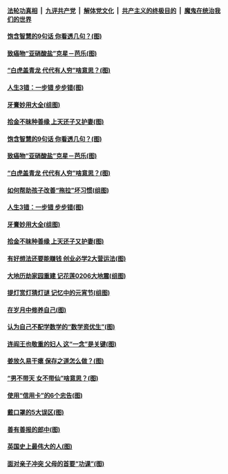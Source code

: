 

####  [法轮功真相](../../../../basic/blob/master/README.md?t=03052030) &nbsp;|&nbsp; [九评共产党](../../../../9ping.md/blob/master/README.md?t=03052030) &nbsp;|&nbsp; [解体党文化](../../../../jtdwh.md/blob/master/README.md?t=03052030)  &nbsp;|&nbsp; [共产主义的终极目的](../../../../gczydzjmd.md/blob/master/README.md?t=03052030) &nbsp;|&nbsp; [魔鬼在统治我们的世界](../../../../mgztzwmdsj.md/blob/master/README.md?t=03052030) 

#### [饱含智慧的9句话 你看透几句？(图)](../pages/p8/964297.md?t=03052030) 

#### [致癌物“亚硝酸盐”克星－芭乐(图)](../pages/p8/964132.md?t=03052030) 

#### [“白虎盖青龙 代代有人穷”啥意思？(图)](../pages/p8/964481.md?t=03052030) 

#### [人生3错：一步错 步步错(图)](../pages/p8/964467.md?t=03052030) 

#### [牙膏妙用大全(组图)](../pages/p8/961372.md?t=03052030) 

#### [拾金不昧种善缘 上天还子又护妻(图)](../pages/p8/963537.md?t=03052030) 

#### [饱含智慧的9句话 你看透几句？(图)](../pages/p8/964297.md?t=03052030) 

#### [致癌物“亚硝酸盐”克星－芭乐(图)](../pages/p8/964132.md?t=03052030) 

#### [“白虎盖青龙 代代有人穷”啥意思？(图)](../pages/p8/964481.md?t=03052030) 

#### [如何帮助孩子改善“拖拉”坏习惯(组图)](../pages/p8/964474.md?t=03052030) 

#### [人生3错：一步错 步步错(图)](../pages/p8/964467.md?t=03052030) 

#### [牙膏妙用大全(组图)](../pages/p8/961372.md?t=03052030) 

#### [拾金不昧种善缘 上天还子又护妻(图)](../pages/p8/963537.md?t=03052030) 

#### [有好想法还要能赚钱 创业必学2大营运法(图)](../pages/p8/964359.md?t=03052030) 

#### [大地历劫家园重建 记花莲0206大地震(组图)](../pages/p8/960804.md?t=03052030) 

#### [提灯赏灯猜灯谜 记忆中的元宵节(组图)](../pages/p8/962375.md?t=03052030) 

#### [在岁月中修养自己(图)](../pages/p8/963738.md?t=03052030) 

#### [认为自己不配学数学的“数学资优生”(图)](../pages/p8/964257.md?t=03052030) 

#### [连阎王也敬重的妇人 这“一念”是关键(图)](../pages/p8/963539.md?t=03052030) 

#### [姜放久易干瘪 保存之道怎么做？(图)](../pages/p8/964022.md?t=03052030) 

#### [“男不带天 女不带仙”啥意思？(图)](../pages/p8/964131.md?t=03052030) 

#### [使用“信用卡”的6个忠告(图)](../pages/p8/964124.md?t=03052030) 

#### [戴口罩的5大误区(图)](../pages/p8/964117.md?t=03052030) 

#### [善有善报的郎中(图)](../pages/p8/964032.md?t=03052030) 

#### [英国史上最伟大的人(图)](../pages/p8/963530.md?t=03052030) 

#### [面对亲子冲突 父母的首要“功课”(图)](../pages/p8/964015.md?t=03052030) 

